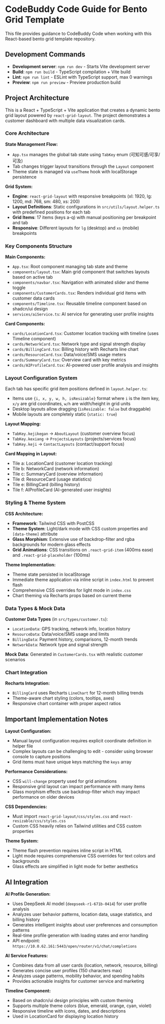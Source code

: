 # CodeBuddy Code Guide for Bento Grid Template

This file provides guidance to CodeBuddy Code when working with this React-based bento grid template repository.

## Development Commands

- **Development server**: `npm run dev` - Starts Vite development server
- **Build**: `npm run build` - TypeScript compilation + Vite build  
- **Lint**: `npm run lint` - ESLint with TypeScript support, max 0 warnings
- **Preview**: `npm run preview` - Preview production build

## Project Architecture

This is a React + TypeScript + Vite application that creates a dynamic bento grid layout powered by `react-grid-layout`. The project demonstrates a customer dashboard with multiple data visualization cards.

### Core Architecture

**State Management Flow:**
- `App.tsx` manages the global tab state using `TabKey` enum (可知可感/可享/可及)
- Tab changes trigger layout transitions through the `Layout` component
- Theme state is managed via `useTheme` hook with localStorage persistence

**Grid System:**
- **Engine**: `react-grid-layout` with responsive breakpoints (xl: 1920, lg: 1200, md: 768, sm: 480, xs: 200)
- **Layout Definitions**: Static configurations in `src/utils/layout.helper.ts` with predefined positions for each tab
- **Grid Items**: 17 items (keys a-q) with manual positioning per breakpoint and tab
- **Responsive**: Different layouts for `lg` (desktop) and `xs` (mobile) breakpoints

### Key Components Structure

**Main Components:**
- `App.tsx`: Root component managing tab state and theme
- `components/layout.tsx`: Main grid component that switches layouts based on active tab
- `components/navbar.tsx`: Navigation with animated slider and theme toggle
- `components/CustomerCards.tsx`: Renders individual grid items with customer data cards
- `components/Timeline.tsx`: Reusable timeline component based on shadcn/ui design
- `services/aiService.ts`: AI service for generating user profile insights

**Card Components:**
- `cards/LocationCard.tsx`: Customer location tracking with timeline (uses Timeline component)
- `cards/NetworkCard.tsx`: Network type and signal strength display  
- `cards/BillingCard.tsx`: Billing history with Recharts line chart
- `cards/ResourceCard.tsx`: Data/voice/SMS usage meters
- `cards/SummaryCard.tsx`: Overview card with key metrics
- `cards/AIProfileCard.tsx`: AI-powered user profile analysis and insights

### Layout Configuration System

Each tab has specific grid item positions defined in `layout.helper.ts`:
- Items use `{i, x, y, w, h, isResizable}` format where `i` is the item key, `x/y` are grid coordinates, `w/h` are width/height in grid units
- Desktop layouts allow dragging (`isResizable: false` but draggable)
- Mobile layouts are completely static (`static: true`)

**Layout Mapping:**
- `TabKey.kejikegan` → `AboutLayout` (customer overview focus)
- `TabKey.kexiang` → `ProjectsLayouts` (projects/services focus)  
- `TabKey.keji` → `ContactLayouts` (contact/support focus)

**Card Mapping in Layout:**
- Tile a: LocationCard (customer location tracking)
- Tile b: NetworkCard (network information)
- Tile c: SummaryCard (overview information)
- Tile d: ResourceCard (usage statistics)
- Tile e: BillingCard (billing history)
- Tile f: AIProfileCard (AI-generated user insights)

### Styling & Theme System

**CSS Architecture:**
- **Framework**: Tailwind CSS with PostCSS
- **Theme System**: Light/dark mode with CSS custom properties and `[data-theme]` attribute
- **Glass Morphism**: Extensive use of backdrop-filter and rgba backgrounds for modern glass effects
- **Grid Animations**: CSS transitions on `.react-grid-item` (400ms ease) and `.react-grid-placeholder` (100ms)

**Theme Implementation:**
- Theme state persisted in localStorage
- Immediate theme application via inline script in `index.html` to prevent flash
- Comprehensive CSS overrides for light mode in `index.css`
- Chart theming via Recharts props based on current theme

### Data Types & Mock Data

**Customer Data Types** (in `src/types/customer.ts`):
- `LocationData`: GPS tracking, network info, location history
- `ResourceData`: Data/voice/SMS usage and limits
- `BillingData`: Payment history, comparisons, 12-month trends
- `NetworkData`: Network type and signal strength

**Mock Data**: Generated in `CustomerCards.tsx` with realistic customer scenarios

### Chart Integration

**Recharts Integration:**
- `BillingCard` uses Recharts `LineChart` for 12-month billing trends
- Theme-aware chart styling (colors, tooltips, axes)
- Responsive chart container with proper aspect ratios

## Important Implementation Notes

**Layout Configuration:**
- Manual layout configuration requires explicit coordinate definition in helper file
- Complex layouts can be challenging to edit - consider using browser console to capture positions
- Grid items must have unique keys matching the `keys` array

**Performance Considerations:**
- CSS `will-change` property used for grid animations
- Responsive grid layout can impact performance with many items
- Glass morphism effects use backdrop-filter which may impact performance on older devices

**CSS Dependencies:**
- Must import `react-grid-layout/css/styles.css` and `react-resizable/css/styles.css`
- Custom CSS heavily relies on Tailwind utilities and CSS custom properties

**Theme System:**
- Theme flash prevention requires inline script in HTML
- Light mode requires comprehensive CSS overrides for text colors and backgrounds
- Glass effects are simplified in light mode for better aesthetics

## AI Integration

**AI Profile Generation:**
- Uses DeepSeek AI model (`deepseek-r1-671b-0414`) for user profile analysis
- Analyzes user behavior patterns, location data, usage statistics, and billing history
- Generates intelligent insights about user preferences and consumption patterns
- Real-time profile generation with loading states and error handling
- API endpoint: `https://10.0.62.161:5443/open/router/v1/chat/completions`

**AI Service Features:**
- Combines data from all user cards (location, network, resource, billing)
- Generates concise user profiles (150 characters max)
- Analyzes usage patterns, mobility behavior, and spending habits
- Provides actionable insights for customer service and marketing

**Timeline Component:**
- Based on shadcn/ui design principles with custom theming
- Supports multiple theme colors (blue, emerald, orange, cyan, violet)
- Responsive timeline with icons, dates, and descriptions
- Used in LocationCard for displaying location history